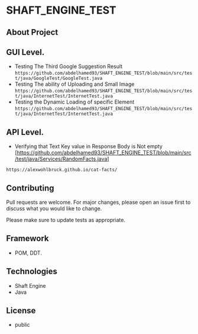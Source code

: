 # SHAFT_ENGINE_TEST
## About Project

## GUI Level.
- Testing The Third Google Suggestion Result ```https://github.com/abdelhamed93/SHAFT_ENGINE_TEST/blob/main/src/test/java/GoogleTest/GoogleTest.java```
- Testing The ability of Uploading and Small Image ```https://github.com/abdelhamed93/SHAFT_ENGINE_TEST/blob/main/src/test/java/InternetTest/InternetTest.java```
- Testing the Dynamic Loading of specific Element ```https://github.com/abdelhamed93/SHAFT_ENGINE_TEST/blob/main/src/test/java/InternetTest/InternetTest.java```

## API Level.
- Verifying that Text Key value in Response Body is Not empty [https://github.com/abdelhamed93/SHAFT_ENGINE_TEST/blob/main/src/test/java/Services/RandomFacts.java]



```
https://alexwohlbruck.github.io/cat-facts/
```



## Contributing
Pull requests are welcome. For major changes, please open an issue first to discuss what you would like to change.

Please make sure to update tests as appropriate.

## Framework
- POM, DDT.
## Technologies
- Shaft Engine 
- Java

## License
- public 


